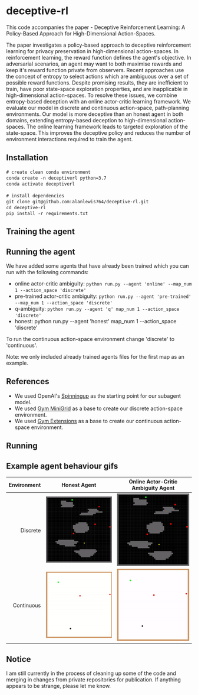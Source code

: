 # deceptive-rl
This code accompanies the paper - Deceptive Reinforcement Learning: A Policy-Based Approach for High-Dimensional Action-Spaces. 

The paper investigates a policy-based approach to deceptive reinforcement learning for privacy preservation in high-dimensional action-spaces. In reinforcement learning, the reward function defines the agent's objective. In adversarial scenarios, an agent may want to both maximise rewards and keep it's reward function private from observers. Recent approaches use the concept of entropy to select actions which are ambiguous over a set of possible reward functions. Despite promising results, they are inefficient to train, have poor state-space exploration properties, and are inapplicable in high-dimensional action-spaces. To resolve these issues, we combine entropy-based deception with an online actor-critic learning framework. We evaluate our model in discrete and continuous action-space, path-planning environments. Our model is more deceptive than an honest agent in both domains, extending entropy-based deception to high-dimensional action-spaces. The online learning framework leads to targeted exploration of the state-space. This improves the deceptive policy and reduces the number of environment interactions required to train the agent.

## Installation
```
# create clean conda environment
conda create -n deceptiverl python=3.7
conda activate deceptiverl

# install dependencies
git clone git@github.com:alanlewis764/deceptive-rl.git
cd deceptive-rl
pip install -r requirements.txt
```

## Training the agent


## Running the agent
We have added some agents that have already been trained which you can run with the following commands:
- online actor-critic ambiguity: ```python run.py --agent 'online' --map_num 1 --action_space 'discrete'```
- pre-trained actor-critic ambiguity: ```python run.py --agent 'pre-trained' --map_num 1 --action_space 'discrete'```
- q-ambiguity: ```python run.py --agent 'q' map_num 1 --action_space 'discrete'```
- honest: python run.py --agent 'honest' map_num 1 --action_space 'discrete'

To run the continuous action-space environment change 'discrete' to 'continuous'.

Note: we only included already trained agents files for the first map as an example.


## References
- We used OpenAI's [Spinningup](https://github.com/openai/spinningup) as the starting point for our subagent model.
- We used [Gym MiniGrid](https://github.com/maximecb/gym-minigrid) as a base to create our discrete action-space environment.
- We used [Gym Extensions](https://github.com/Breakend/gym-extensions ) as a base to create our continuous action-space environment.

## Running

## Example agent behaviour gifs
Environment |Honest Agent                                      | Online Actor-Critic Ambiguity Agent
-----------:|:------------------------------------------------:|:----------------------------------------------:
Discrete    | ![Alt Text](/assets/honest_discrete_map_16.gif)  | ![Alt Text](/assets/ambiguity_discrete_map_16.gif)
Continuous  | ![Alt Text](/assets/honest_continuous_map_3.gif) | ![Alt Text](/assets/ambiguity_continuous_map_3.gif)

## Notice
I am still currently in the process of cleaning up some of the code and merging in changes from private repositories for publication. If anything appears to be strange, please let me know.
